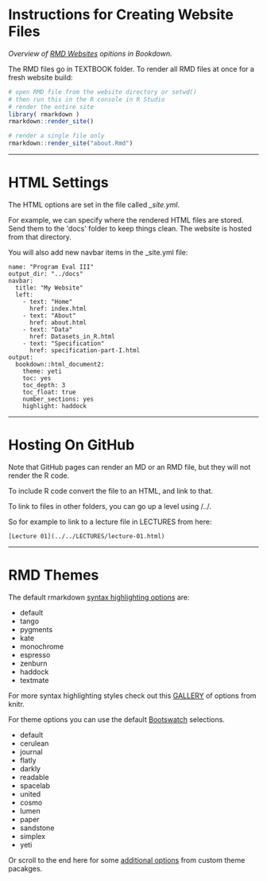# Instructions for Creating Website Files

*Overview of [RMD Websites](https://bookdown.org/yihui/rmarkdown/rmarkdown-site.html) opitions in Bookdown.* 

The RMD files go in TEXTBOOK folder. To render all RMD files at once for a fresh website build:

```r
# open RMD file from the website directory or setwd()
# then run this in the R console in R Studio
# render the entire site
library( rmarkdown )
rmarkdown::render_site()

# render a single file only
rmarkdown::render_site("about.Rmd")
```


-----

# HTML Settings

The HTML options are set in the file called *_site.yml*. 

For example, we can specify where the rendered HTML files are stored. Send them to the 'docs' folder to keep things clean. The website is hosted from that directory.

You will also add new navbar items in the _site.yml file:

```
name: "Program Eval III"
output_dir: "../docs"
navbar:
  title: "My Website"
  left:
    - text: "Home"
      href: index.html
    - text: "About"
      href: about.html
    - text: "Data"
      href: Datasets_in_R.html
    - text: "Specification"
      href: specification-part-I.html
output:
  bookdown::html_document2:
    theme: yeti
    toc: yes
    toc_depth: 3
    toc_float: true
    number_sections: yes
    highlight: haddock
```

-----

# Hosting On GitHub

Note that GitHub pages can render an MD or an RMD file, but they will not render the R code.

To include R code convert the file to an HTML, and link to that.

To link to files in other folders, you can go up a level using /../.

So for example to link to a lecture file in LECTURES from here:

```
[Lecture 01](../../LECTURES/lecture-01.html)
```

----



# RMD Themes

The default rmarkdown [syntax highlighting options](https://eranraviv.com/syntax-highlighting-style-in-rmarkdown/) are:

* default 
* tango 
* pygments 
* kate 
* monochrome 
* espresso 
* zenburn 
* haddock 
* textmate

For more syntax highlighting styles check out this [GALLERY](http://animation.r-forge.r-project.org/knitr/) of options from knitr. 

For theme options you can use the default [Bootswatch](https://bootswatch.com/3/) selections.

* default 
* cerulean  
* journal  
* flatly  
* darkly  
* readable 
* spacelab 
* united 
* cosmo 
* lumen 
* paper 
* sandstone 
* simplex 
* yeti 

Or scroll to the end here for some [additional options](http://www.datadreaming.org/post/r-markdown-theme-gallery/) from custom theme pacakges.
